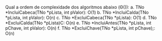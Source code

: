 Qual a ordem de complexidade dos algoritmos abaixo (Θ()):
a. TNo *IncluiCabeca(TNo *pLista, int pValor):
    O(1)
b. TNo *IncluiCalda(TNo *pLista, int pValor):
    O(n)
c. TNo *ExcluiCabeca(TNo *pLista):
    O(1)
d. TNo *ExcluiCalda(TNo *pLista)C:
    O(n)
e. TNo *IncluiAntes(TNo *pLista, int pChave, int pValor):
    O(n)
f. TNo *ExcluiChave(TNo *pLista, int pChave);:
    O(n)